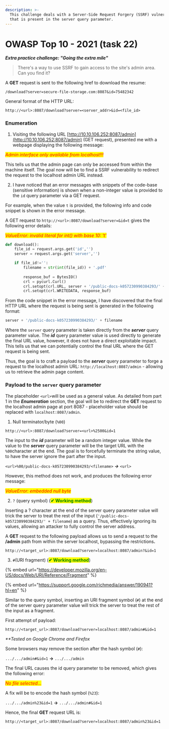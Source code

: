 ```yaml
---
description: >-
  This challenge deals with a Server-Side Request Forgery (SSRF) vulnerability
  that is present in the server query parameter.
---
```


# OWASP Top 10 - 2021 (task 22)

_**Extra practice challenge: "Going the extra mile"**_

> There's a way to use SSRF to gain access to the site's admin area. Can you find it?

A **GET** request is sent to the following href to download the resume:

`/download?server=secure-file-storage.com:8087&id=75482342`

General format of the HTTP URL:

`http://<url>:8087/download?server=<server_addr>&id=<file_id>`

### Enumeration

1. Visiting the following URL [http://10.10.106.252:8087/admin](http://10.10.106.252:8087/admin) (GET request), presented me with a webpage displaying the following message:&#x20;

_<mark style="color:red;">Admin interface only available from localhost!!!</mark>_

This tells us that the admin page can only be accessed from within the machine itself. The goal now will be to find a SSRF vulnerability to redirect the request to the localhost admin URL instead.

2. I have noticed that an error messages with snippets of the code-base (sensitive information) is shown when a non-integer value is provided to the `id` query parameter via a GET request.&#x20;

For example, when the value `t` is provided, the following info and code snippet is shown in the error message.&#x20;

A GET request to `http://<url>:8087/download?server=&id=t` gives the following error details:

_<mark style="color:red;">ValueError: invalid literal for int() with base 10: 't'</mark>_

```python
def download():
    file_id = request.args.get('id','')
    server = request.args.get('server','')

    if file_id!='':
        filename = str(int(file_id)) + '.pdf'
        
        response_buf = BytesIO()
        crl = pycurl.Curl()
        crl.setopt(crl.URL, server + '/public-docs-k057230990384293/' + filename)
        crl.setopt(crl.WRITEDATA, response_buf)
```

From the code snippet in the error message, I have discovered that the final HTTP URL where the request is being sent is generated in the following format:

```python
server + '/public-docs-k057230990384293/' + filename
```

Where the `server` query parameter is taken directly from the _**server**_ query parameter value. The _**id**_ query parameter value is used directly to generate the final URL value, however, it does not have a direct exploitable impact. This tells us that we can potentially control the final URL where the GET request is being sent.

Thus, the goal is to craft a payload to the _**server**_ query parameter to forge a request to the localhost admin URL: `http://localhost:8087/admin` - allowing us to retrieve the admin page content.

### Payload to the `server` query parameter

The placeholder `<url>`will be used as a general value. As detailed from part 1 in the _**Enumeration**_ section, the goal will be to redirect the **GET** request to the localhost admin page at port 8087 - placeholder value should be replaced with `localhost:8087/admin`. &#x20;

1. Null terminator/byte (`%00`)

`http://<url>:8087/download?server=<url>%2500&id=1`

The input to the _**id**_ parameter will be a random integer value. While the value to the _**server**_ query parameter will be the target URL with the `%00`character at the end. The goal is to forcefully terminate the string value, to have the server ignore the part after the input.

`<url>%00/public-docs-k057230990384293/<filename>` _**->**_ `<url>`

However, this method does not work, and produces the following error message:

_<mark style="color:red;">ValueError: embedded null byte</mark>_



2. `?` (query symbol) (<mark style="color:green;">**✔ Working method**</mark>)

Inserting a ? character at the end of the server query parameter value will trick the server to treat the rest of the input (`'/public-docs-k057230990384293/' + filename`) as a query. Thus, effectively ignoring its values, allowing an attacker to fully control the server address.

A **GET** request to the following payload allows us to send a request to the **/admin** path from within the server localhost, bypassing the restriction&#x73;**.**

`http://<target_url>:8087/download?server=localhost:8087/admin?&id=1`



3. `#`(URI fragment) (<mark style="color:green;">**✔ Working method**</mark>)

{% embed url="https://developer.mozilla.org/en-US/docs/Web/URI/Reference/Fragment" %}

{% embed url="https://support.google.com/richmedia/answer/190941?hl=en" %}

Similar to the query symbol, inserting an URI fragment symbol (`#`) at the end of the server query parameter value will trick the server to treat the rest of the input as a fragment.

First attempt of payload:

`http://<target_url>:8087/download?server=localhost:8087/admin#&id=1`

_\*\*Tested on Google Chrome and Firefox_

Some browsers may remove the section after the hash symbol (`#`):

`.../.../admin#&id=1` **->** `.../.../admin`

The final URL causes the id query parameter to be removed, which gives the following error:

_<mark style="color:red;">No file selected...</mark>_

A fix will be to encode the hash symbol (`%23`):

`.../.../admin%23&id=1` **->** `.../.../admin#&id=1`

Hence, the final **GET** request URL is:

`http://<target_url>:8087/download?server=localhost:8087/admin%23&id=1`
